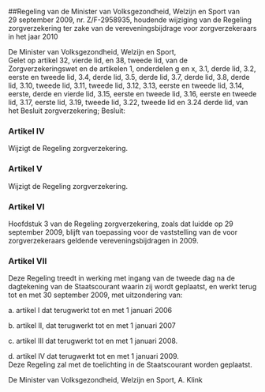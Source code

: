 <meta http-equiv='Content-Type' content='text/html; charset=utf-8' />

##Regeling van de Minister van Volksgezondheid, Welzijn en Sport van 29 september 2009, nr. Z/F-2958935, houdende wijziging van de Regeling zorgverzekering ter zake van de vereveningsbijdrage voor zorgverzekeraars in het jaar 2010

De Minister van Volksgezondheid, Welzijn en Sport,  
Gelet op artikel 32, vierde lid, en 38, tweede lid, van de Zorgverzekeringswet en de artikelen 1, onderdelen g en x, 3.1, derde lid, 3.2, eerste en tweede lid, 3.4, derde lid, 3.5, derde lid, 3.7, derde lid, 3.8, derde lid, 3.10, tweede lid, 3.11, tweede lid, 3.12, 3.13, eerste en tweede lid, 3.14, eerste, derde en vierde lid, 3.15, eerste en tweede lid, 3.16, eerste en tweede lid, 3.17, eerste lid, 3.19, tweede lid, 3.22, tweede lid en 3.24 derde lid, van het Besluit zorgverzekering;
Besluit:    

### Artikel  IV  

Wijzigt de Regeling zorgverzekering. 

### Artikel  V  

Wijzigt de Regeling zorgverzekering. 

### Artikel  VI  

Hoofdstuk 3 van de Regeling zorgverzekering, zoals dat luidde op 29 september 2009, blijft van toepassing voor de vaststelling van de voor zorgverzekeraars geldende vereveningsbijdragen in 2009. 

### Artikel  VII  

Deze Regeling treedt in werking met ingang van de tweede dag na de dagtekening van de Staatscourant waarin zij wordt geplaatst, en werkt terug tot en met 30 september 2009, met uitzondering van: 

a. artikel I dat terugwerkt tot en met 1 januari 2006  

b. artikel II, dat terugwerkt tot en met 1 januari 2007  

c. artikel III dat terugwerkt tot en met 1 januari 2008.  

d. artikel IV dat terugwerkt tot en met 1 januari 2009.   
Deze Regeling zal met de toelichting in de Staatscourant worden geplaatst.  

De 
Minister van Volksgezondheid, Welzijn en Sport,
A. Klink     
